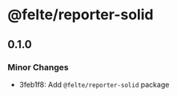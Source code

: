 # @felte/reporter-solid

## 0.1.0
### Minor Changes

- 3feb1f8: Add `@felte/reporter-solid` package
